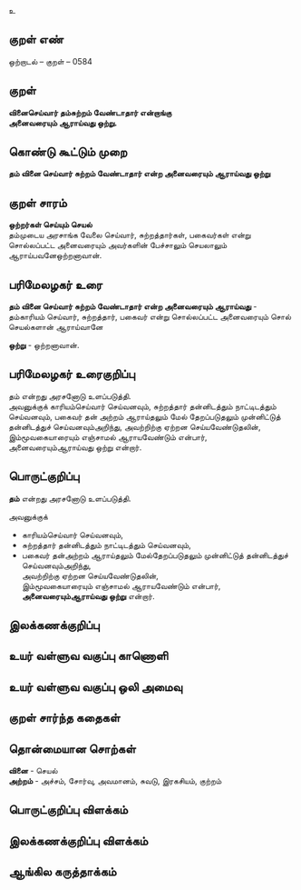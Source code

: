 உ

## குறள் எண் 

ஒற்றாடல் – குறள் – 0584  

## குறள் 

**வினைசெய்வார் தம்சுற்றம் வேண்டாதார் என்றாங்கு  
அனைவரையும் ஆராய்வது ஒற்று.**  

## கொண்டு கூட்டும் முறை

**தம் வினை செய்வார் சுற்றம் வேண்டாதார் என்ற அனைவரையும் ஆராய்வது ஒற்று**  

## குறள் சாரம் 

**ஒற்றர்கள் செய்யும் செயல்**  
தம்முடைய அரசாங்க வேலை செய்வார், சுற்றத்தார்கள், பகைவர்கள் என்று சொல்லப்பட்ட அனைவரையும் அவர்களின் பேச்சாலும் செயலாலும் ஆராய்பவனேஒற்றனாவான்.  

## பரிமேலழகர் உரை

**தம் வினை செய்வார் சுற்றம் வேண்டாதார் என்ற அனைவரையும் ஆராய்வது** - தம்காரியம் செய்வார், சுற்றத்தார், பகைவர் என்று சொல்லப்பட்ட அனைவரையும் சொல் செயல்களான் ஆராய்வானே  

**ஒற்று** - ஒற்றனாவான்.  

## பரிமேலழகர் உரைகுறிப்பு   

தம் என்றது அரசனோடு உளப்படுத்தி.  
அவனுக்குக் காரியம்செய்வார் செய்வனவும், சுற்றத்தார் தன்னிடத்தும் நாட்டிடத்தும் செய்வனவும், பகைவர் தன் அற்றம் ஆராய்தலும் மேல் தேறப்படுதலும் முன்னிட்டுத் தன்னிடத்துச் செய்வனவும்அறிந்து, அவற்றிற்கு ஏற்றன செய்யவேண்டுதலின், இம்மூவகையாரையும் எஞ்சாமல் ஆராயவேண்டும் என்பார், அனைவரையும்ஆராய்வது ஒற்று என்றார்.   

## பொருட்குறிப்பு 

**தம்** என்றது அரசனோடு உளப்படுத்தி.  

அவனுக்குக்  
* காரியம்செய்வார் செய்வனவும்,  
* சுற்றத்தார் தன்னிடத்தும் நாட்டிடத்தும் செய்வனவும்,  
* பகைவர் தன்அற்றம் ஆராய்தலும் மேல்தேறப்படுதலும் முன்னிட்டுத் தன்னிடத்துச் செய்வனவும்அறிந்து,  
அவற்றிற்கு ஏற்றன செய்யவேண்டுதலின்,  
இம்மூவகையாரையும் எஞ்சாமல் ஆராயவேண்டும் என்பார், **அனைவரையும்ஆராய்வது ஒற்று** என்றார்.    

## இலக்கணக்குறிப்பு  


## உயர் வள்ளுவ வகுப்பு காணொளி


## உயர் வள்ளுவ வகுப்பு ஒலி அமைவு 

 
## குறள் சார்ந்த கதைகள் 


## தொன்மையான சொற்கள்

**வினை** - செயல்   
**அற்றம்** - அச்சம், சோர்வு, அவமானம், சுவடு, இரகசியம், குற்றம்   

## பொருட்குறிப்பு விளக்கம்


## இலக்கணக்குறிப்பு விளக்கம்


## ஆங்கில கருத்தாக்கம் 



